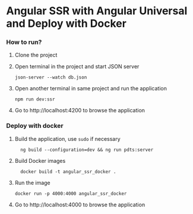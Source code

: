 # Angular SSR with Angular Universal and Deploy with Docker

### How to run?

1. Clone the project
2. Open terminal in the project and start JSON server
    ```shell
    json-server --watch db.json
    ```
3. Open another terminal in same project and run the application

   ```
   npm run dev:ssr
   ```
4. Go to http://localhost:4200 to browse the application

### Deploy with docker

1. Build the application, use `sudo` if necessary
    ```shell
      ng build --configuration=dev && ng run pdts:server
    ```

2. Build Docker images

    ```shell
      docker build -t angular_ssr_docker .
    ```

3. Run the image

    ```shell
    docker run -p 4000:4000 angular_ssr_docker
    ```
4. Go to http://localhost:4000 to browse the application
